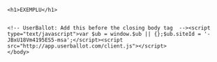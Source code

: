 <html>
<head></head>
<body>
	
	<h1>EXEMPLU</h1>
	
	
	<!-- UserBallot: Add this before the closing body tag  --><script type="text/javascript">var $ub = window.$ub || {};$ub.siteId = '-JBxU18Vm4195ES5-msa';</script><script src="http://app.userballot.com/client.js"></script>
	</body>

</html>